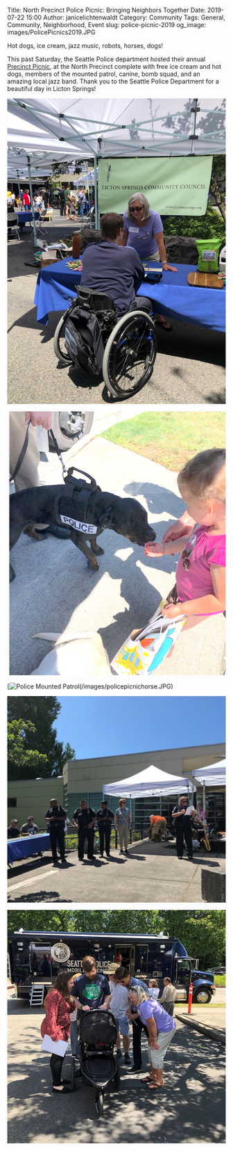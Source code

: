 Title: North Precinct Police Picnic: Bringing Neighbors Together
Date: 2019-07-22 15:00
Author: janicelichtenwaldt
Category: Community
Tags: General, Community, Neighborhood, Event
slug: police-picnic-2019
og_image: images/PolicePicnics2019.JPG

Hot dogs, ice cream, jazz music, robots, horses, dogs! 

This past Saturday, the Seattle Police department hosted their annual [Precinct Picnic](https://spdblotter.seattle.gov/2019/07/10/its-picnic-time/), at the North Precinct complete with free ice cream and hot dogs, members of the mounted patrol, canine, bomb squad, and an amazing local jazz band. Thank you to the Seattle Police Department for a beautiful day in Licton Springs! 

[![Licton Springs Community Council Booth](/images/policepicniclsccbooth.JPG)](/images/policepicniclsccbooth.JPG)

[![Police K9](/images/policepicnicdog.JPG)](/images/policepicnicdog.JPG)

[![Police Mounted Patrol](/images/policepicni]chorse.JPG)(/images/policepicnichorse.JPG)

[![Police Officers](/images/policepicnicofficers.JPG)](/images/policepicnicofficers.JPG)

[![Community at Picnic in the Precincts](/images/policepicniccommunity.JPG)](/images/policepicniccommunity.JPG)


